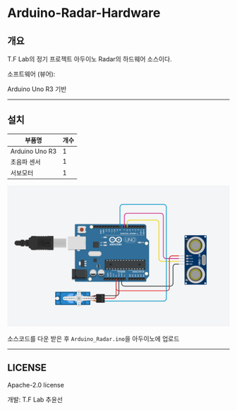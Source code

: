 # Arduino-Radar-Hardware

## 개요
T.F Lab의 정기 프로젝트 아두이노 Radar의 하드웨어 소스이다.

소프트웨어 (뷰어): 

Arduino Uno R3 기반

***

## 설치
| 부품명 | 개수 |
| --- | --- |
| Arduino Uno R3 | 1 |
| 초음파 센서 | 1 |
| 서보모터 | 1 |

![circuit.png](/circuit.png)

소스코드를 다운 받은 후 ```Arduino_Radar.ino```을 아두이노에 업로드

***

## LICENSE

Apache-2.0 license

개발: T.F Lab 추윤선
